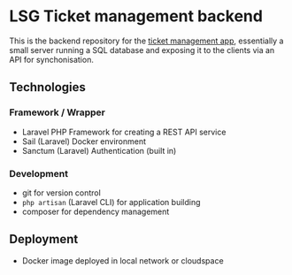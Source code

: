 # LSG Ticket management backend

This is the backend repository for the [ticket management app](https://github.com/lsglab/ticket-management), essentially a small server running a SQL database and exposing it to the clients via an API for synchonisation.

## Technologies

### Framework / Wrapper
+ Laravel PHP Framework for creating a REST API service
+ Sail (Laravel) Docker environment
+ Sanctum (Laravel) Authentication (built in)

### Development
+ git for version control
+ `php artisan` (Laravel CLI) for application building
+ composer for dependency management

## Deployment
+ Docker image deployed in local network or cloudspace
